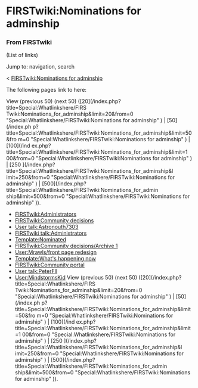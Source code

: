 # FIRSTwiki:Nominations for adminship

### From FIRSTwiki

(List of links)

Jump to: navigation, search

&lt; [FIRSTwiki:Nominations for
adminship](/index.php?title=FIRSTwiki:Nominations_for_adminship&redirect=no
"FIRSTwiki:Nominations for adminship" )  

The following pages link to here:

View (previous 50) (next 50) ([20](/index.php?title=Special:Whatlinkshere/FIRS
Twiki:Nominations_for_adminship&limit=20&from=0
"Special:Whatlinkshere/FIRSTwiki:Nominations for adminship" ) | [50](/index.ph
p?title=Special:Whatlinkshere/FIRSTwiki:Nominations_for_adminship&limit=50&fro
m=0 "Special:Whatlinkshere/FIRSTwiki:Nominations for adminship" ) | [100](/ind
ex.php?title=Special:Whatlinkshere/FIRSTwiki:Nominations_for_adminship&limit=1
00&from=0 "Special:Whatlinkshere/FIRSTwiki:Nominations for adminship" ) | [250
](/index.php?title=Special:Whatlinkshere/FIRSTwiki:Nominations_for_adminship&l
imit=250&from=0 "Special:Whatlinkshere/FIRSTwiki:Nominations for adminship" )
| [500](/index.php?title=Special:Whatlinkshere/FIRSTwiki:Nominations_for_admin
ship&limit=500&from=0 "Special:Whatlinkshere/FIRSTwiki:Nominations for
adminship" )).

  * [FIRSTwiki:Administrators](/index.php/FIRSTwiki:Administrators "FIRSTwiki:Administrators" )
  * [FIRSTwiki:Community decisions](/index.php/FIRSTwiki:Community_decisions "FIRSTwiki:Community decisions" )
  * [User talk:Astronouth7303](/index.php/User_talk:Astronouth7303 "User talk:Astronouth7303" )
  * [FIRSTwiki talk:Administrators](/index.php/FIRSTwiki_talk:Administrators "FIRSTwiki talk:Administrators" )
  * [Template:Nominated](/index.php/Template:Nominated "Template:Nominated" )
  * [FIRSTwiki:Community decisions/Archive 1](/index.php/FIRSTwiki:Community_decisions/Archive_1 "FIRSTwiki:Community decisions/Archive 1" )
  * [User:Mrawls/front page redesign](/index.php/User:Mrawls/front_page_redesign "User:Mrawls/front page redesign" )
  * [Template:What's happening now](/index.php/Template:What%27s_happening_now "Template:What's happening now" )
  * [FIRSTwiki:Community portal](/index.php/FIRSTwiki:Community_portal "FIRSTwiki:Community portal" )
  * [User talk:PeterFll](/index.php/User_talk:PeterFll "User talk:PeterFll" )
  * [User:MindstormsKid](/index.php/User:MindstormsKid "User:MindstormsKid" )
View (previous 50) (next 50) ([20](/index.php?title=Special:Whatlinkshere/FIRS
Twiki:Nominations_for_adminship&limit=20&from=0
"Special:Whatlinkshere/FIRSTwiki:Nominations for adminship" ) | [50](/index.ph
p?title=Special:Whatlinkshere/FIRSTwiki:Nominations_for_adminship&limit=50&fro
m=0 "Special:Whatlinkshere/FIRSTwiki:Nominations for adminship" ) | [100](/ind
ex.php?title=Special:Whatlinkshere/FIRSTwiki:Nominations_for_adminship&limit=1
00&from=0 "Special:Whatlinkshere/FIRSTwiki:Nominations for adminship" ) | [250
](/index.php?title=Special:Whatlinkshere/FIRSTwiki:Nominations_for_adminship&l
imit=250&from=0 "Special:Whatlinkshere/FIRSTwiki:Nominations for adminship" )
| [500](/index.php?title=Special:Whatlinkshere/FIRSTwiki:Nominations_for_admin
ship&limit=500&from=0 "Special:Whatlinkshere/FIRSTwiki:Nominations for
adminship" )).

